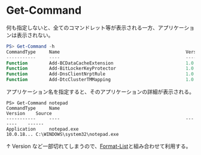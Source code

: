 # Get-Command
何も指定しないと、全てのコマンドレット等が表示される一方、アプリケーションは表示されない。
```PowerShell
PS> Get-Command -h
CommandType     Name                                               Version    Source
-----------     ----                                               -------    ------
Function        Add-BCDataCacheExtension                           1.0.0.0    BranchCache
Function        Add-BitLockerKeyProtector                          1.0.0.0    BitLocker
Function        Add-DnsClientNrptRule                              1.0.0.0    DnsClient
Function        Add-DtcClusterTMMapping                            1.0.0.0    MsDtc
```

アプリケーション名を指定すると、そのアプリケーションの詳細が表示される。
```
PS> Get-Command notepad
CommandType     Name                                               Version    Source
-----------     ----                                               -------    ------
Application     notepad.exe                                        10.0.18... C:\WINDOWS\system32\notepad.exe
```

↑ Version など一部切れてしまうので、[Format-List](./Format-List.md)と組み合わせて利用する。
